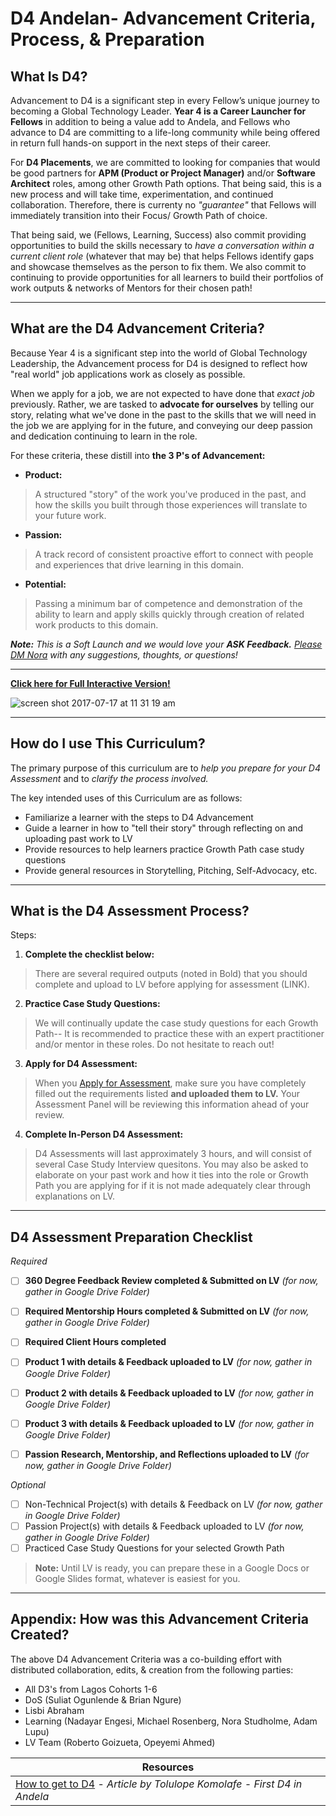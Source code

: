 # D4 Andelan- Advancement Criteria, Process, & Preparation

## What Is D4? 
Advancement to D4 is a significant step in every Fellow’s unique journey to becoming a Global Technology Leader. **Year 4 is a Career Launcher for Fellows** in addition to being a value add to Andela, and Fellows who advance to D4 are committing to a life-long community while being offered in return full hands-on support in the next steps of their career. 

For **D4 Placements**, we are committed to looking for companies that would be good partners for **APM (Product or Project Manager)** and/or **Software Architect** roles, among other Growth Path options. That being said, this is a new process and will take time, experimentation, and continued collaboration. Therefore, there is currenty no *"guarantee"* that Fellows will immediately transition into their Focus/ Growth Path of choice. 

That being said, we (Fellows, Learning, Success) also commit providing opportunities to build the skills necessary to *have a conversation within a current client role* (whatever that may be) that helps Fellows identify gaps and showcase themselves as the person to fix them. We also commit to continuing to provide opportunities for all learners to build their portfolios of work outputs & networks of Mentors for their chosen path! 

----

## What are the D4 Advancement Criteria? 
Because Year 4 is a significant step into the world of Global Technology Leadership, the Advancement process for D4 is designed to reflect how "real world" job applications work as closely as possible. 

When we apply for a job, we are not expected to have done that *exact job* previously. Rather, we are tasked to **advocate for ourselves** by telling our story, relating what we've done in the past to the skills that we will need in the job we are applying for in the future, and conveying our deep passion and dedication continuing to learn in the role. 

For these criteria, these distill into **the 3 P's of Advancement:** 
- **Product:** 
> A structured "story" of the work you've produced in the past, and how the skills you built through those experiences will translate to your future work. 
- **Passion:**
> A track record of consistent proactive effort to connect with people and experiences that drive learning in this domain.
- **Potential:**
> Passing a minimum bar of competence and demonstration of the ability to learn and apply skills quickly through creation of related work products to this domain.


***Note:**
This is a Soft Launch and we would love your **ASK Feedback.** [Please DM Nora](https://andela.slack.com/messages/@nora.studholme/) with any suggestions, thoughts, or questions!*

--- 
[**Click here for Full Interactive Version!**](https://docs.google.com/presentation/d/e/2PACX-1vSlKM3YYC1y9vHcPkyLUfhGI0jsGAKYi5PZAhIazefADvVdbm9Pbaji1MSozAG8pSIKRNK_DiE-9T1h/pub?start=false&loop=false&delayms=10000)

![screen shot 2017-07-17 at 11 31 19 am](https://user-images.githubusercontent.com/5239538/28275964-80d4af3c-6ae3-11e7-8d6b-21c2e44c48a7.png)

-----

## How do I use This Curriculum? 
The primary purpose of this curriculum are to *help you prepare for your D4 Assessment* and to *clarify the process involved.*

The key intended uses of this Curriculum are as follows: 
- Familiarize a learner with the steps to D4 Advancement
- Guide a learner in how to "tell their story" through reflecting on and uploading past work to LV
- Provide resources to help learners practice Growth Path case study questions
- Provide general resources in Storytelling, Pitching, Self-Advocacy, etc. 



----

## What is the D4 Assessment Process? 

Steps: 
1. **Complete the checklist below:** 
> There are several required outputs (noted in Bold) that you should complete and upload to LV before applying for assessment (LINK). 
2. **Practice Case Study Questions:** 
> We will continually update the case study questions for each Growth Path-- It is recommended to practice these with an expert practitioner and/or mentor in these roles. Do not hesitate to reach out! 
3. **Apply for D4 Assessment:** 
> When you [Apply for Assessment](https://sites.google.com/andela.com/success/fellow-progression/assessment-request-process?authuser=1), make sure you have completely filled out the requirements listed **and uploaded them to LV.** Your Assessment Panel will be reviewing this information ahead of your review.
4. **Complete In-Person D4 Assessment:** 
> D4 Assessments will last approximately 3 hours, and will consist of several Case Study Interview quesitons. You may also be asked to elaborate on your past work and how it ties into the role or Growth Path you are applying for if it is not made adequately clear through explanations on LV. 

---

## D4 Assessment Preparation Checklist

*Required*

- [ ] **360 Degree Feedback Review completed & Submitted on LV**  _(for now, gather in Google Drive Folder)_
- [ ] **Required Mentorship Hours completed & Submitted on LV** _(for now, gather in Google Drive Folder)_
- [ ] **Required Client Hours completed** 
- [ ] **Product 1 with details & Feedback uploaded to LV** _(for now, gather in Google Drive Folder)_
- [ ] **Product 2 with details & Feedback uploaded to LV** _(for now, gather in Google Drive Folder)_
- [ ] **Product 3 with details & Feedback uploaded to LV** _(for now, gather in Google Drive Folder)_ 
- [ ] **Passion Research, Mentorship, and Reflections uploaded to LV** _(for now, gather in Google Drive Folder)_ 


*Optional*

- [ ] Non-Technical Project(s) with details & Feedback on LV _(for now, gather in Google Drive Folder)_
- [ ] Passion Project(s) with details & Feedback uploaded to LV _(for now, gather in Google Drive Folder)_
- [ ] Practiced Case Study Questions for your selected Growth Path

> **Note:** Until LV is ready, you can prepare these in a Google Docs or Google Slides format, whatever is easiest for you. 

-----

## Appendix: How was this Advancement Criteria Created? 
The above D4 Advancement Criteria was a co-building effort with distributed collaboration, edits, & creation from the following parties: 
- All D3's from Lagos Cohorts 1-6
- DoS (Suliat Ogunlende & Brian Ngure)
- Lisbi Abraham
- Learning (Nadayar Engesi, Michael Rosenberg, Nora Studholme, Adam Lupu) 
- LV Team (Roberto Goizueta, Opeyemi Ahmed)


| Resources|       	
|----------|
| [How to get to D4](https://medium.com/@betkom/how-to-get-to-d4-67bb24e0a114) - _Article by Tolulope Komolafe - First D4 in Andela_ |

